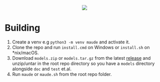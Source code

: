 <p align="center">
  <img src="https://dm2301files.storage.live.com/y4mcsbz3k1tSwFp5Yhk20iT2u0dWQdar8ylYMSSZ0cdd8zQgZ-6nn8-CGCbxEZm-6SeSxl7lBTw8OzQpTx1Hnj56jNZ2LvBKg8GRLUDMW_jPufXzSVq3_yZS6V1rTlOBn-YZUtXQyVn1Xiep3lGTRMMePOu5UhC1S7aPRpxu8eUgfZQuMh321ISJU7qiO8yYWKn?width=469&height=469&cropmode=none" />
</p>

# Building
1. Create a venv e.g `python3 -m venv maude` and activate it.
2. Clone the repo and run `install.cmd` on Windows or `install.sh` on *nix/macOS.
3. Download `models.zip` or `models.tar.gz` from the latest [release](https://github.com/allisterb/maude/releases) and unzip/untar in the root repo directory so you have a `models` directory alongside `doc` and `test` et.al.
4. Run `maude` or `maude.sh` from the root repo folder.
